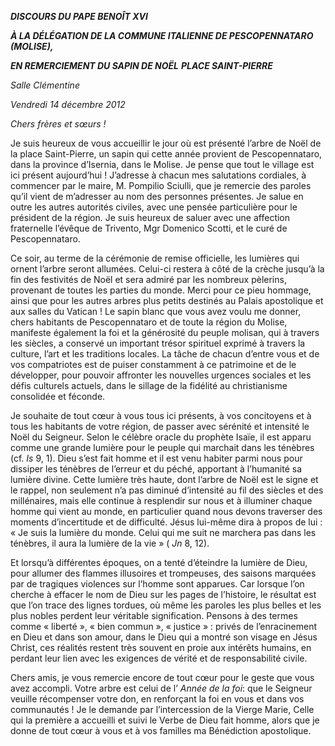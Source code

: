 ***DISCOURS DU PAPE BENOÎT XVI***

***À LA DÉLÉGATION DE LA COMMUNE ITALIENNE DE PESCOPENNATARO (MOLISE),***

***EN REMERCIEMENT DU SAPIN DE NOËL*** ***PLACE SAINT-PIERRE***

*Salle Clémentine*

*Vendredi 14 décembre 2012*

*Chers frères et sœurs !*

Je suis heureux de vous accueillir le jour où est présenté l’arbre de Noël de la place Saint-Pierre, un sapin qui cette année provient de Pescopennataro, dans la province d’Isernia, dans le Molise. Je pense que tout le village est ici présent aujourd’hui ! J’adresse à chacun mes salutations cordiales, à commencer par le maire, M. Pompilio Sciulli, que je remercie des paroles qu’il vient de m’adresser au nom des personnes présentes. Je salue en outre les autres autorités civiles, avec une pensée particulière pour le président de la région. Je suis heureux de saluer avec une affection fraternelle l’évêque de Trivento, Mgr Domenico Scotti, et le curé de Pescopennataro.

Ce soir, au terme de la cérémonie de remise officielle, les lumières qui ornent l’arbre seront allumées. Celui-ci restera à côté de la crèche jusqu’à la fin des festivités de Noël et sera admiré par les nombreux pèlerins, provenant de toutes les parties du monde. Merci pour ce pieu hommage, ainsi que pour les autres arbres plus petits destinés au Palais apostolique et aux salles du Vatican ! Le sapin blanc que vous avez voulu me donner, chers habitants de Pescopennataro et de toute la région du Molise, manifeste également la foi et la générosité du peuple molisan, qui à travers les siècles, a conservé un important trésor spirituel exprimé à travers la culture, l’art et les traditions locales. La tâche de chacun d’entre vous et de vos compatriotes est de puiser constamment à ce patrimoine et de le développer, pour pouvoir affronter les nouvelles urgences sociales et les défis culturels actuels, dans le sillage de la fidélité au christianisme consolidée et féconde.

Je souhaite de tout cœur à vous tous ici présents, à vos concitoyens et à tous les habitants de votre région, de passer avec sérénité et intensité le Noël du Seigneur. Selon le célèbre oracle du prophète Isaïe, il est apparu comme une grande lumière pour le peuple qui marchait dans les ténèbres (cf. *Is* 9, 1). Dieu s’est fait homme et il est venu habiter parmi nous pour dissiper les ténèbres de l’erreur et du péché, apportant à l’humanité sa lumière divine. Cette lumière très haute, dont l’arbre de Noël est le signe et le rappel, non seulement n’a pas diminué d’intensité au fil des siècles et des millénaires, mais elle continue à resplendir sur nous et à illuminer chaque homme qui vient au monde, en particulier quand nous devons traverser des moments d’incertitude et de difficulté. Jésus lui-même dira à propos de lui : « Je suis la lumière du monde. Celui qui me suit ne marchera pas dans les ténèbres, il aura la lumière de la vie » ( *Jn* 8, 12).

Et lorsqu’à différentes époques, on a tenté d’éteindre la lumière de Dieu, pour allumer des flammes illusoires et trompeuses, des saisons marquées par de tragiques violences sur l’homme sont apparues. Car lorsque l’on cherche à effacer le nom de Dieu sur les pages de l’histoire, le résultat est que l’on trace des lignes tordues, où même les paroles les plus belles et les plus nobles perdent leur véritable signification. Pensons à des termes comme « liberté », « bien commun », « justice » : privés de l’enracinement en Dieu et dans son amour, dans le Dieu qui a montré son visage en Jésus Christ, ces réalités restent très souvent en proie aux intérêts humains, en perdant leur lien avec les exigences de vérité et de responsabilité civile.

Chers amis, je vous remercie encore de tout cœur pour le geste que vous avez accompli. Votre arbre est celui de l’ *Année de la foi*: que le Seigneur veuille récompenser votre don, en renforçant la foi en vous et dans vos communautés ! Je le demande par l’intercession de la Vierge Marie, Celle qui la première a accueilli et suivi le Verbe de Dieu fait homme, alors que je donne de tout cœur à vous et à vos familles ma Bénédiction apostolique.